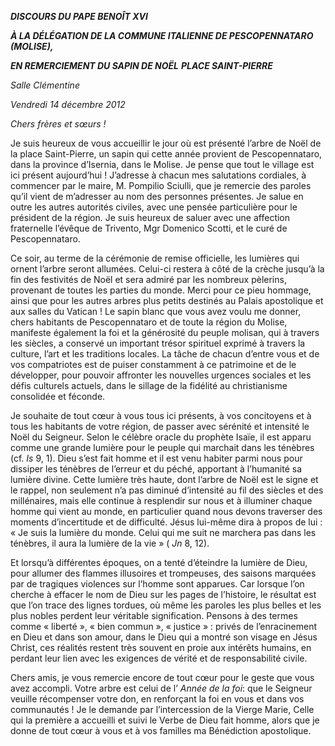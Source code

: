 ***DISCOURS DU PAPE BENOÎT XVI***

***À LA DÉLÉGATION DE LA COMMUNE ITALIENNE DE PESCOPENNATARO (MOLISE),***

***EN REMERCIEMENT DU SAPIN DE NOËL*** ***PLACE SAINT-PIERRE***

*Salle Clémentine*

*Vendredi 14 décembre 2012*

*Chers frères et sœurs !*

Je suis heureux de vous accueillir le jour où est présenté l’arbre de Noël de la place Saint-Pierre, un sapin qui cette année provient de Pescopennataro, dans la province d’Isernia, dans le Molise. Je pense que tout le village est ici présent aujourd’hui ! J’adresse à chacun mes salutations cordiales, à commencer par le maire, M. Pompilio Sciulli, que je remercie des paroles qu’il vient de m’adresser au nom des personnes présentes. Je salue en outre les autres autorités civiles, avec une pensée particulière pour le président de la région. Je suis heureux de saluer avec une affection fraternelle l’évêque de Trivento, Mgr Domenico Scotti, et le curé de Pescopennataro.

Ce soir, au terme de la cérémonie de remise officielle, les lumières qui ornent l’arbre seront allumées. Celui-ci restera à côté de la crèche jusqu’à la fin des festivités de Noël et sera admiré par les nombreux pèlerins, provenant de toutes les parties du monde. Merci pour ce pieu hommage, ainsi que pour les autres arbres plus petits destinés au Palais apostolique et aux salles du Vatican ! Le sapin blanc que vous avez voulu me donner, chers habitants de Pescopennataro et de toute la région du Molise, manifeste également la foi et la générosité du peuple molisan, qui à travers les siècles, a conservé un important trésor spirituel exprimé à travers la culture, l’art et les traditions locales. La tâche de chacun d’entre vous et de vos compatriotes est de puiser constamment à ce patrimoine et de le développer, pour pouvoir affronter les nouvelles urgences sociales et les défis culturels actuels, dans le sillage de la fidélité au christianisme consolidée et féconde.

Je souhaite de tout cœur à vous tous ici présents, à vos concitoyens et à tous les habitants de votre région, de passer avec sérénité et intensité le Noël du Seigneur. Selon le célèbre oracle du prophète Isaïe, il est apparu comme une grande lumière pour le peuple qui marchait dans les ténèbres (cf. *Is* 9, 1). Dieu s’est fait homme et il est venu habiter parmi nous pour dissiper les ténèbres de l’erreur et du péché, apportant à l’humanité sa lumière divine. Cette lumière très haute, dont l’arbre de Noël est le signe et le rappel, non seulement n’a pas diminué d’intensité au fil des siècles et des millénaires, mais elle continue à resplendir sur nous et à illuminer chaque homme qui vient au monde, en particulier quand nous devons traverser des moments d’incertitude et de difficulté. Jésus lui-même dira à propos de lui : « Je suis la lumière du monde. Celui qui me suit ne marchera pas dans les ténèbres, il aura la lumière de la vie » ( *Jn* 8, 12).

Et lorsqu’à différentes époques, on a tenté d’éteindre la lumière de Dieu, pour allumer des flammes illusoires et trompeuses, des saisons marquées par de tragiques violences sur l’homme sont apparues. Car lorsque l’on cherche à effacer le nom de Dieu sur les pages de l’histoire, le résultat est que l’on trace des lignes tordues, où même les paroles les plus belles et les plus nobles perdent leur véritable signification. Pensons à des termes comme « liberté », « bien commun », « justice » : privés de l’enracinement en Dieu et dans son amour, dans le Dieu qui a montré son visage en Jésus Christ, ces réalités restent très souvent en proie aux intérêts humains, en perdant leur lien avec les exigences de vérité et de responsabilité civile.

Chers amis, je vous remercie encore de tout cœur pour le geste que vous avez accompli. Votre arbre est celui de l’ *Année de la foi*: que le Seigneur veuille récompenser votre don, en renforçant la foi en vous et dans vos communautés ! Je le demande par l’intercession de la Vierge Marie, Celle qui la première a accueilli et suivi le Verbe de Dieu fait homme, alors que je donne de tout cœur à vous et à vos familles ma Bénédiction apostolique.